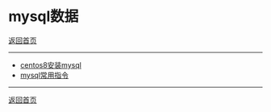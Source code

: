 # mysql数据

[返回首页](/main/README.md)

---

- [centos8安装mysql](/mysql/mysql-centos8-install.md)
- [mysql常用指令](/mysql/mysql-cmd.md)

---
[返回首页](/main/README.md)
